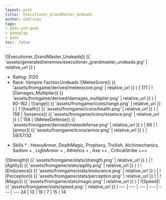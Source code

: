 ```yaml
---
layout: post
title:  Executioner_GrandMaster_Undeads
author: Goblinou
tags:
- gobs-and-gods
- gameplay
- gobs
toc:  false
---
```


![Executioner_GrandMaster_Undeads]( {{ 'assets/generated/enemies/executioner_grandmaster_undeads.jpg' | relative_url }} )
- Rating: 3120
- Race: Vampire  Faction:Undeads
![MeleeScore]( {{ 'assets/fromgame/derived/meleescore.png' | relative_url }} ) | 171 | ![Damages_Multiplier]( {{ 'assets/fromgame/derived/damages_multiplier.png' | relative_url }} ) | 80-162 | ![range]( {{ 'assets/fromgame/icons/range.png' | relative_url }} ) | 1
![health]( {{ 'assets/fromgame/icons/health.png' | relative_url }} ) | 158 | ![essence]( {{ 'assets/fromgame/icons/essence.png' | relative_url }} ) | 158 | ![MeleeDefense]( {{ 'assets/fromgame/derived/meleedefense.png' | relative_url }} ) | 66 | ![armor]( {{ 'assets/fromgame/icons/armor.png' | relative_url }} ) | 59/57/32
* Skills * : HeavyArmor, DeathMagic, Prophecy, Trollish, Alchimechanics, Sadism + , LightArmor + , Athletics + , Axe ++ , CriticalStrike +++ 

![Strength]( {{ 'assets/fromgame/stats/strength.png' | relative_url }} ) | ![Agility]( {{ 'assets/fromgame/stats/agility.png' | relative_url }} ) | ![Endurance]( {{ 'assets/fromgame/stats/endurance.png' | relative_url }} ) | ![Perception]( {{ 'assets/fromgame/stats/perception.png' | relative_url }} ) | ![Magic]( {{ 'assets/fromgame/stats/magic.png' | relative_url }} ) | ![Speed]( {{ 'assets/fromgame/stats/speed.png' | relative_url }} )
--- | --- | --- | --- | --- | ---
24 | 13 | 19 | 7 | 15 | 14
